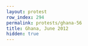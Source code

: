 ```yaml
---
layout: protest
row_index: 294
permalink: protests/ghana-56
title: Ghana, June 2012
hidden: true
---
```

